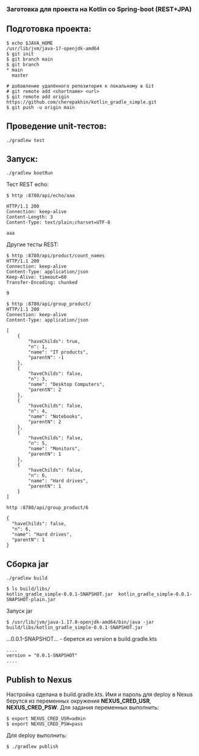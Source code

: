 ### Заготовка для проекта на Kotlin со Spring-boot (REST+JPA)

## Подготовка проекта:

````shell
$ echo $JAVA_HOME
/usr/lib/jvm/java-17-openjdk-amd64
$ git init
$ git branch main
$ git branch
* main
  master
  
# добавление удалённого репозитория к локальному в Git
# git remote add <shortname> <url>  
$ git remote add origin https://github.com/cherepakhin/kotlin_gradle_simple.git
$ git push -u origin main
````

## Проведение unit-тестов:

````shell
./gradlew test
````

## Запуск:

````shell
./gradlew bootRun
````

Тест REST echo:

````shell
$ http :8780/api/echo/aaa

HTTP/1.1 200 
Connection: keep-alive
Content-Length: 3
Content-Type: text/plain;charset=UTF-8

aaa

````

Другие тесты REST:

````shell
$ http :8780/api/product/count_names
HTTP/1.1 200
Connection: keep-alive
Content-Type: application/json
Keep-Alive: timeout=60
Transfer-Encoding: chunked

9

````

````shell
$ http :8780/api/group_product/
HTTP/1.1 200 
Connection: keep-alive
Content-Type: application/json

[
    {
        "haveChilds": true,
        "n": 1,
        "name": "IT products",
        "parentN": -1
    },
    {
        "haveChilds": false,
        "n": 3,
        "name": "Desktop Computers",
        "parentN": 2
    },
    {
        "haveChilds": false,
        "n": 4,
        "name": "Notebooks",
        "parentN": 2
    },
    {
        "haveChilds": false,
        "n": 5,
        "name": "Monitors",
        "parentN": 1
    },
    {
        "haveChilds": false,
        "n": 6,
        "name": "Hard drives",
        "parentN": 1
    }
]
````

````shell
http :8780/api/group_product/6

{
  "haveChilds": false,
  "n": 6,
  "name": "Hard drives",
  "parentN": 1
}
````

## Сборка jar

````shell
./gradlew build

$ ls build/libs/
kotlin_gradle_simple-0.0.1-SNAPSHOT.jar  kotlin_gradle_simple-0.0.1-SNAPSHOT-plain.jar
````

Запуск jar

````shell
$ /usr/lib/jvm/java-1.17.0-openjdk-amd64/bin/java -jar build/libs/kotlin_gradle_simple-0.0.1-SNAPSHOT.jar
````

...0.0.1-SNAPSHOT... - берется из version в build.gradle.kts

````shell
....
version = "0.0.1-SNAPSHOT"
....
````

## Publish to Nexus

Настройка сделана в build.gradle.kts.
Имя и пароль для deploy в Nexus берутся из переменных окружения __NEXUS_CRED_USR__, __NEXUS_CRED_PSW__. 
Для задания переменных выполнить:

````shell
$ export NEXUS_CRED_USR=admin 
$ export NEXUS_CRED_PSW=pass 
````

Для deploy выполнить:

````shell
$ ./gradlew publish
````
